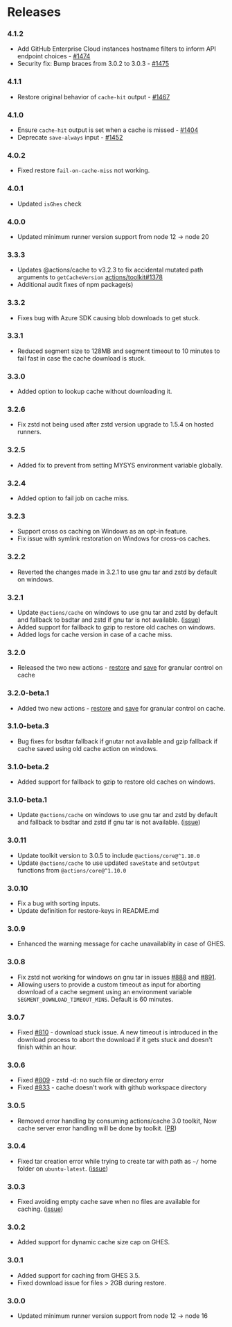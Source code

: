 # Releases

### 4.1.2

- Add GitHub Enterprise Cloud instances hostname filters to inform API endpoint choices - [#1474](https://github.com/actions/cache/pull/1474)
- Security fix: Bump braces from 3.0.2 to 3.0.3 - [#1475](https://github.com/actions/cache/pull/1475)

### 4.1.1

- Restore original behavior of `cache-hit` output - [#1467](https://github.com/actions/cache/pull/1467)

### 4.1.0

- Ensure `cache-hit` output is set when a cache is missed - [#1404](https://github.com/actions/cache/pull/1404)
- Deprecate `save-always` input - [#1452](https://github.com/actions/cache/pull/1452)

### 4.0.2

- Fixed restore `fail-on-cache-miss` not working.

### 4.0.1

- Updated `isGhes` check

### 4.0.0

- Updated minimum runner version support from node 12 -> node 20

### 3.3.3

- Updates @actions/cache to v3.2.3 to fix accidental mutated path arguments to `getCacheVersion` [actions/toolkit#1378](https://github.com/actions/toolkit/pull/1378)
- Additional audit fixes of npm package(s)

### 3.3.2

- Fixes bug with Azure SDK causing blob downloads to get stuck.

### 3.3.1

- Reduced segment size to 128MB and segment timeout to 10 minutes to fail fast in case the cache download is stuck.

### 3.3.0

- Added option to lookup cache without downloading it.

### 3.2.6

- Fix zstd not being used after zstd version upgrade to 1.5.4 on hosted runners.

### 3.2.5

- Added fix to prevent from setting MYSYS environment variable globally.

### 3.2.4

- Added option to fail job on cache miss.

### 3.2.3

- Support cross os caching on Windows as an opt-in feature.
- Fix issue with symlink restoration on Windows for cross-os caches.

### 3.2.2

- Reverted the changes made in 3.2.1 to use gnu tar and zstd by default on windows.

### 3.2.1

- Update `@actions/cache` on windows to use gnu tar and zstd by default and fallback to bsdtar and zstd if gnu tar is not available. ([issue](https://github.com/actions/cache/issues/984))
- Added support for fallback to gzip to restore old caches on windows.
- Added logs for cache version in case of a cache miss.

### 3.2.0

- Released the two new actions - [restore](restore/action.yml) and [save](save/action.yml) for granular control on cache

### 3.2.0-beta.1

- Added two new actions - [restore](restore/action.yml) and [save](save/action.yml) for granular control on cache.

### 3.1.0-beta.3

- Bug fixes for bsdtar fallback if gnutar not available and gzip fallback if cache saved using old cache action on windows.

### 3.1.0-beta.2

- Added support for fallback to gzip to restore old caches on windows.

### 3.1.0-beta.1

- Update `@actions/cache` on windows to use gnu tar and zstd by default and fallback to bsdtar and zstd if gnu tar is not available. ([issue](https://github.com/actions/cache/issues/984))

### 3.0.11

- Update toolkit version to 3.0.5 to include `@actions/core@^1.10.0`
- Update `@actions/cache` to use updated `saveState` and `setOutput` functions from `@actions/core@^1.10.0`

### 3.0.10

- Fix a bug with sorting inputs.
- Update definition for restore-keys in README.md

### 3.0.9

- Enhanced the warning message for cache unavailablity in case of GHES.

### 3.0.8

- Fix zstd not working for windows on gnu tar in issues [#888](https://github.com/actions/cache/issues/888) and [#891](https://github.com/actions/cache/issues/891).
- Allowing users to provide a custom timeout as input for aborting download of a cache segment using an environment variable `SEGMENT_DOWNLOAD_TIMEOUT_MINS`. Default is 60 minutes.

### 3.0.7

- Fixed [#810](https://github.com/actions/cache/issues/810) - download stuck issue. A new timeout is introduced in the download process to abort the download if it gets stuck and doesn't finish within an hour.

### 3.0.6

- Fixed [#809](https://github.com/actions/cache/issues/809) - zstd -d: no such file or directory error
- Fixed [#833](https://github.com/actions/cache/issues/833) - cache doesn't work with github workspace directory

### 3.0.5

- Removed error handling by consuming actions/cache 3.0 toolkit, Now cache server error handling will be done by toolkit. ([PR](https://github.com/actions/cache/pull/834))

### 3.0.4

- Fixed tar creation error while trying to create tar with path as `~/` home folder on `ubuntu-latest`. ([issue](https://github.com/actions/cache/issues/689))

### 3.0.3

- Fixed avoiding empty cache save when no files are available for caching. ([issue](https://github.com/actions/cache/issues/624))

### 3.0.2

- Added support for dynamic cache size cap on GHES.

### 3.0.1

- Added support for caching from GHES 3.5.
- Fixed download issue for files > 2GB during restore.

### 3.0.0

- Updated minimum runner version support from node 12 -> node 16
